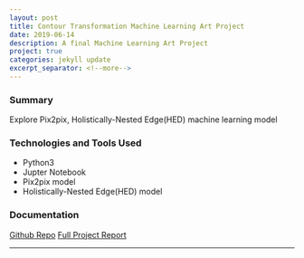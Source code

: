 ```yaml
---
layout: post
title: Contour Transformation Machine Learning Art Project
date: 2019-06-14
description: A final Machine Learning Art Project
project: true
categories: jekyll update
excerpt_separator: <!--more-->
---
```


### Summary
Explore Pix2pix, Holistically-Nested Edge(HED) machine learning model
### Technologies and Tools Used
- Python3
- Jupter Notebook
- Pix2pix model
- Holistically-Nested Edge(HED) model

### Documentation
[Github Repo](https://github.com/ucsd-ml-arts/ml-art-final2-amcda-anymlcandoart)
[Full Project Report][final-report]


[final-report]: /assets/Machine-Learning-Final-Report.pdf

<hr>